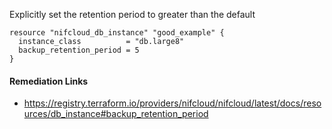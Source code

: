 
Explicitly set the retention period to greater than the default

```hcl
resource "nifcloud_db_instance" "good_example" {
  instance_class          = "db.large8"
  backup_retention_period = 5
}
```

#### Remediation Links
 - https://registry.terraform.io/providers/nifcloud/nifcloud/latest/docs/resources/db_instance#backup_retention_period

